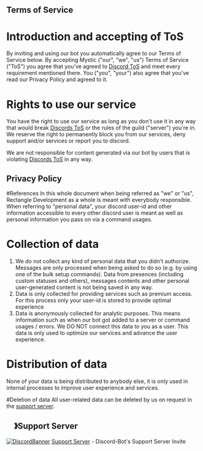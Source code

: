 ## Terms of Service

# Introduction and accepting of ToS
By inviting and using our bot you automatically agree to our Terms of Service below.
By accepting Mystic ("our", "we", "us") Terms of Service ("ToS") you agree that you've agreed to [Discord ToS](https://discord.com/terms) and meet every requirement mentioned there. You ("you", "your") also agree that you've read our Privacy Policy and agreed to it.

# Rights to use our service
You have the right to use our service as long as you don't use it in any way that would break [Discords ToS](https://discord.com/terms) or the rules of the guild ("server") you're in. We reserve the right to permanently block you from our services, deny support and/or services or report you to discord.

We are not responsible for content generated via our bot by users that is violating [Discords ToS](https://discord.com/terms) in any way.


## **Privacy Policy**

#References
In this whole document when being referred as "we" or "us", Rectangle Development as a whole is meant with everybody responsible.
When referring to "personal data", your discord user-id and other information accessible to every other discord user is meant as well as personal information you pass on via a command usages.

# Collection of data
1. We do not collect any kind of personal data that you didn't authorize. Messages are only processed when being asked to do so (e.g. by using one of the bulk setup commands). Data from presences (including custom statuses and others), messages contents and other personal user-generated content is not being saved in any way.
2. Data is only collected for providing services such as premium access. For this process only your user-id is stored to provide optimal experience
3. Data is anonymously collected for analytic purposes. This means information such as when our bot got added to a server or command usages / errors.
We DO NOT connect this data to you as a user. This data is only used to optimize our services and advance the user experience.

# Distribution of data
None of your data is being distributed to anybody else, it is only used in internal processes to improve user experience and services.

#Deletion of data
All user-related data can be deleted by us on request in the [support server](https://discord.gg/7BfRV7w6ha).


## <img src="https://cdn.discordapp.com/emojis/1036083490292244493.png" width="15px" height="15px"> 》Support Server
[![DiscordBanner](https://invidget.switchblade.xyz/gfaCdxG35m)](https://discord.gg/7BfRV7w6ha)
[Support Server](https://discord.gg/7BfRV7w6ha) - Discord-Bot's Support Server Invite
